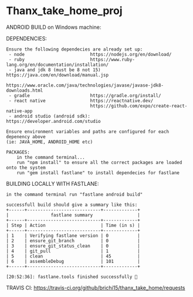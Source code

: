 # Thanx_take_home_proj

ANDROID BUILD on Windows machine: 


DEPENDENCIES:

	Ensure the following dependecies are already set up: 
	 - node             			https://nodejs.org/en/download/ 
	 - ruby             			https://www.ruby-lang.org/en/documentation/installation/ 
	 - java and jdk 8 (must be 8 not 15)  	https://java.com/en/download/manual.jsp 
			    			https://www.oracle.com/java/technologies/javase/javase-jdk8-downloads.html
	 - gradle           			https://gradle.org/install/ 
	 - react native     			https://reactnative.dev/ 
	                    			https://github.com/expo/create-react-native-app 
	 - android studio (android sdk): 	https://developer.android.com/studio 

	Ensure environment variables and paths are configured for each depenency above 
	(ie: JAVA_HOME, ANDROID_HOME etc)

	PACKAGES:
		in the command terminal...
		run "npm install" to ensure all the correct packages are loaded onto the system 
		run "gem install fastlane" to install dependecies for fastlane 


BUILDING LOCALLY WITH FASTLANE:

	in the command terminal run "fastlane android build"

	successfull build should give a summary like this:
	+------+----------------------------+-------------+
	|                fastlane summary                 |
	+------+----------------------------+-------------+
	| Step | Action                     | Time (in s) |
	+------+----------------------------+-------------+
	| 1    | Verifying fastlane version | 0           |
	| 2    | ensure_git_branch          | 0           |
	| 3    | ensure_git_status_clean    | 0           |
	| 4    | git_pull                   | 1           |
	| 5    | clean                      | 45          |
	| 6    | assembleDebug              | 101         |
	+------+----------------------------+-------------+

	[20:52:36]: fastlane.tools finished successfully 🎉


TRAVIS CI:
https://travis-ci.org/github/brichi15/thanx_take_home/requests


